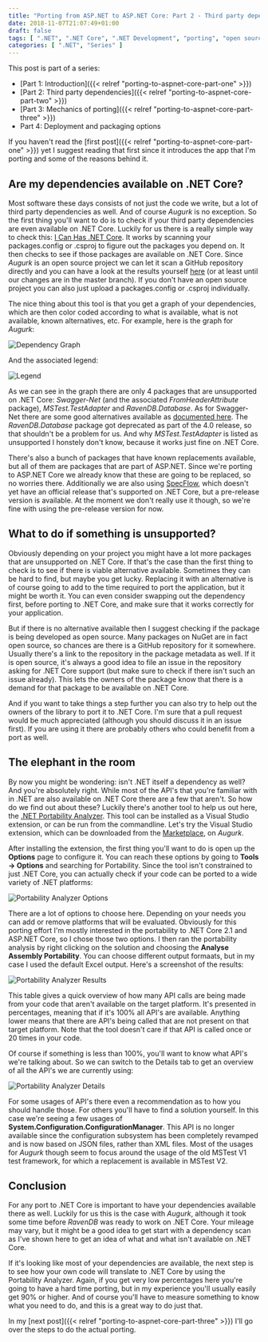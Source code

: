 ```yaml
---
title: "Porting from ASP.NET to ASP.NET Core: Part 2 - Third party dependencies"
date: 2018-11-07T21:07:49+01:00
draft: false
tags: [ ".NET", ".NET Core", ".NET Development", "porting", "open source" ]
categories: [ ".NET", "Series" ]
---
```


This post is part of a series:

- [Part 1: Introduction]({{< relref "porting-to-aspnet-core-part-one" >}})
- [Part 2: Third party dependencies]({{< relref "porting-to-aspnet-core-part-two" >}})
- [Part 3: Mechanics of porting]({{< relref "porting-to-aspnet-core-part-three" >}})
- Part 4: Deployment and packaging options 

If you haven't read the [first post]({{< relref "porting-to-aspnet-core-part-one" >}}) yet I suggest reading that first since it introduces the app that I'm porting and some of the reasons behind it.

## Are my dependencies available on .NET Core?
Most software these days consists of not just the code we write, but a lot of third party dependencies as well. And of course *Augurk* is no exception. So the first thing you'll want to do is to check if your third party dependencies are even available on .NET Core. Luckily for us there is a really simple way to check this: [I Can Has .NET Core](https://icanhasdot.net/). It works by scanning your packages.config or .csproj to figure out the packages you depend on. It then checks to see if those packages are available on .NET Core. Since *Augurk* is an open source project we can let it scan a GitHub repository directly and you can have a look at the results yourself [here](https://icanhasdot.net/result?github=Augurk~2FAugurk) (or at least until our changes are in the master branch). If you don't have an open source project you can also just upload a packages.config or .csproj individually.

The nice thing about this tool is that you get a graph of your dependencies, which are then color coded according to what is available, what is not available, known alternatives, etc. For example, here is the graph for *Augurk*:

![Dependency Graph](/img/porting-to-aspnet-core/dependency-graph.png)

And the associated legend:

![Legend](/img/porting-to-aspnet-core/legend.png)

As we can see in the graph there are only 4 packages that are unsupported on .NET Core: *Swagger-Net* (and the associated *FromHeaderAttribute* package), *MSTest.TestAdapter* and *RavenDB.Database*. As for Swagger-Net there are some good alternatives available as [documented here](https://docs.microsoft.com/en-us/aspnet/core/tutorials/web-api-help-pages-using-swagger?view=aspnetcore-2.1). The *RavenDB.Database* package got deprecated as part of the 4.0 release, so that shouldn't be a problem for us. And why *MSTest.TestAdapter* is listed as unsupported I honstely don't know, because it works just fine on .NET Core.

There's also a bunch of packages that have known replacements available, but all of them are packages that are part of ASP.NET. Since we're porting to ASP.NET Core we already know that these are going to be replaced, so no worries there. Additionally we are also using [SpecFlow](https://specflow.org/), which doesn't yet have an official release that's supported on .NET Core, but a pre-release version is available. At the moment we don't really use it though, so we're fine with using the pre-release version for now.

## What to do if something is unsupported?
Obviously depending on your project you might have a lot more packages that are unsupported on .NET Core. If that's the case than the first thing to check is to see if there is viable alternative available. Sometimes they can be hard to find, but maybe you get lucky. Replacing it with an alternative is of course going to add to the time required to port the application, but it might be worth it. You can even consider swapping out the dependency first, before porting to .NET Core, and make sure that it works correctly for your application.

But if there is no alternative available then I suggest checking if the package is being developed as open source. Many packages on NuGet are in fact open source, so chances are there is a GitHub repository for it somewhere. Usually there's a link to the repository in the package metadata as well. If it is open source, it's always a good idea to file an issue in the repository asking for .NET Core support (but make sure to check if there isn't such an issue already). This lets the owners of the package know that there is a demand for that package to be available on .NET Core.

And if you want to take things a step further you can also try to help out the owners of the library to port it to .NET Core. I'm sure that a pull request would be much appreciated (although you should discuss it in an issue first). If you are using it there are probably others who could benefit from a port as well.

## The elephant in the room
By now you might be wondering: isn't .NET itself a dependency as well? And you're absolutely right. While most of the API's that you're familiar with in .NET are also available on .NET Core there are a few that aren't. So how do we find out about these? Luckily there's another tool to help us out here, the [.NET Portability Analyzer](https://docs.microsoft.com/en-us/dotnet/standard/analyzers/portability-analyzer). This tool can be installed as a Visual Studio extension, or can be run from the commandline. Let's try the Visual Studio extension, which can be downloaded from the [Marketplace](https://marketplace.visualstudio.com/items?itemName=ConnieYau.NETPortabilityAnalyzer), on *Augurk*.

After installing the extension, the first thing you'll want to do is open up the **Options** page to configure it. You can reach these options by going to **Tools -> Options** and searching for Portability. Since the tool isn't constrained to just .NET Core, you can actually check if your code can be ported to a wide variety of .NET platforms:

![Portability Analyzer Options](/img/porting-to-aspnet-core/portability-analyzer-options.png)

There are a lot of options to choose here. Depending on your needs you can add or remove platforms that will be evaluated. Obviously for this porting effort I'm mostly interested in the portability to .NET Core 2.1 and ASP.NET Core, so I chose those two options. I then ran the portability analysis by right clicking on the solution and choosing the **Analyse Assembly Portability**. You can choose different output formaats, but in my case I used the default Excel output. Here's a screenshot of the results:

![Portability Analyzer Results](/img/porting-to-aspnet-core/portability-analyzer-results.png)

This table gives a quick overview of how many API calls are being made from your code that aren't available on the target platform. It's presented in percentages, meaning that if it's 100% all API's are available. Anything lower means that there are API's being called that are not present on that target platform. Note that the tool doesn't care if that API is called once or 20 times in your code.

Of course if something is less than 100%, you'll want to know what API's we're talking about. So we can switch to the Details tab to get an overview of all the API's we are currently using:

![Portability Analyzer Details](/img/porting-to-aspnet-core/portability-analyzer-details.png)

For some usages of API's there even a recommendation as to how you should handle those. For others you'll have to find a solution yourself. In this case we're seeing a few usages of **System.Configuration.ConfigurationManager**. This API is no longer available since the configuration subsystem has been completely revamped and is now based on JSON files, rather than XML files. Most of the usages for *Augurk* though seem to focus around the usage of the old MSTest V1 test framework, for which a replacement is available in MSTest V2.

## Conclusion
For any port to .NET Core is important to have your dependencies available there as well. Luckily for us this is the case with *Augurk*, although it took some time before *RavenDB* was ready to work on .NET Core. Your mileage may vary, but it might be a good idea to get start with a dependency scan as I've shown here to get an idea of what and what isn't available on .NET Core.

If it's looking like most of your dependencies are available, the next step is to see how your own code will translate to .NET Core by using the Portability Analyzer. Again, if you get very low percentages here you're going to have a hard time porting, but in my experience you'll usually easily get 90% or higher. And of course you'll have to measure something to know what you need to do, and this is a great way to do just that.

In my [next post]({{< relref "porting-to-aspnet-core-part-three" >}}) I'll go over the steps to do the actual porting.